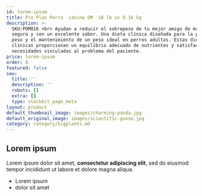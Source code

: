 ```yaml
---
id: lorem-ipsum
title: Pro Plan Perro  canine OM  18 lb us 8.16 kg
description: >-
  SKU:POM816 <br> Ayudan a reducir el sobrepeso de tu mejor amigo de manera
  segura y con un excelente sabor. Una dieta clínica diseñada para la pérdida de
  peso y el mantenimiento de un peso ideal en perros adultos. Estas dietas
  clínicas proporcionan un equilibrio adecuado de nutrientes y satisfacen las
  necesidades vinculadas al problema del paciente.
price: lorem-ipsum
order: 0
featured: false
seo:
  title: ''
  description: ''
  robots: []
  extra: []
  type: stackbit_page_meta
layout: product
default_thumbnail_image: images/charming-panda.jpg
default_original_image: images/scientific-goose.jpg
category: category/bigplants.md
---
```

## Lorem ipsum

Lorem ipsum dolor sit amet, **consectetur adipiscing elit**, sed do eiusmod tempor incididunt ut labore et dolore magna aliqua.

- Lorem ipsum
- dolor sit amet